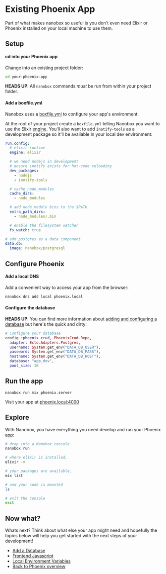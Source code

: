 # Existing Phoenix App
Part of what makes nanobox so useful is you don't even need Elixir or Phoenix installed on your local machine to use them.

## Setup

#### cd into your Phoenix app
Change into an existing project folder:

```bash
cd your-phoenix-app
```

**HEADS UP**: All `nanobox` commands *must* be run from within your project folder.

#### Add a boxfile.yml
Nanobox uses a <a href="https://docs.nanobox.io/boxfile/" target="\_blank">boxfile.yml</a> to configure your app's environment.

At the root of your project create a `boxfile.yml` telling Nanobox you want to use the Elixir <a href="https://docs.nanobox.io/engines/" target="\_blank">engine</a>. You'll also want to add `inotify-tools` as a development package so it'll be available in your local dev environment:

```yaml
run.config:
  # elixir runtime
  engine: elixir

  # we need nodejs in development
  # ensure inotify exists for hot-code reloading
  dev_packages:
    - nodejs
    - inotify-tools

  # cache node_modules
  cache_dirs:
    - node_modules

  # add node_module bins to the $PATH
  extra_path_dirs:
    - node_modules/.bin

  # enable the filesystem watcher
  fs_watch: true

# add postgres as a data component
data.db:
  image: nanobox/postgresql
```

## Configure Phoenix

#### Add a local DNS
Add a convenient way to access your app from the browser:

```bash
nanobox dns add local phoenix.local
```

#### Configure the database
**HEADS UP**: You can find more information about [adding and configuring a database](/elixir/phoenix/add-a-database) but here's the quick and dirty:

```elixir
# Configure your database
config :phoenix_crud, PhoenixCrud.Repo,
  adapter: Ecto.Adapters.Postgres,
  username: System.get_env("DATA_DB_USER"),
  password: System.get_env("DATA_DB_PASS"),
  hostname: System.get_env("DATA_DB_HOST"),
  database: "app_dev",
  pool_size: 10
```

## Run the app

```
nanobox run mix phoenix.server
```

Visit your app at <a href="http://phoenix.local:4000" target="\_blank">phoenix.local:4000</a>

## Explore
With Nanobox, you have everything you need develop and run your Phoenix app:

```bash
# drop into a Nanobox console
nanobox run

# where elixir is installed,
elixir -v

# your packages are available,
mix list

# and your code is mounted
ls

# exit the console
exit
```

## Now what?
Whats next? Think about what else your app might need and hopefully the topics below will help you get started with the next steps of your development!

* [Add a Database](/elixir/phoenix/add-a-database)
* [Frontend Javascript](/elixir/phoenix/frontend-javascript)
* [Local Environment Variables](/elixir/phoenix/local-evars)
* [Back to Phoenix overview](/elixir/phoenix)
